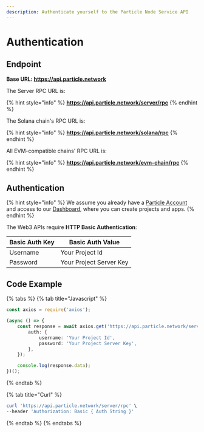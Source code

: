 ```yaml
---
description: Authenticate yourself to the Particle Node Service API
---
```


# Authentication

## Endpoint

**Base URL: https://api.particle.network**

The Server RPC URL is:

{% hint style="info" %}
**https://api.particle.network/server/rpc**
{% endhint %}

The Solana chain's RPC URL is:

{% hint style="info" %}
**https://api.particle.network/solana/rpc**
{% endhint %}

All EVM-compatible chains' RPC URL is:

{% hint style="info" %}
**https://api.particle.network/evm-chain/rpc**
{% endhint %}

## Authentication

{% hint style="info" %}
We assume you already have a [Particle Account](https://particle.network/#/login) and access to our [Dashboard](https://particle.network/#/login), where you can create projects and apps.
{% endhint %}

The Web3 APIs require **HTTP Basic Authentication**:

| Basic Auth Key | Basic Auth Value        |
| -------------- | ----------------------- |
| Username       | Your Project Id         |
| Password       | Your Project Server Key |

## Code Example

{% tabs %}
{% tab title="Javascript" %}
```typescript
const axios = require('axios');

(async () => {
    const response = await axios.get('https://api.particle.network/server/rpc', {
        auth: {
            username: 'Your Project Id',
            password: 'Your Project Server Key',
        },
    });

    console.log(response.data);
})();
```
{% endtab %}

{% tab title="Curl" %}
```powershell
curl 'https://api.particle.network/server/rpc' \
--header 'Authorization: Basic { Auth String }'
```
{% endtab %}
{% endtabs %}
